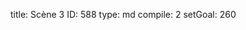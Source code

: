 title:          Scène 3
ID:             588
type:           md
compile:        2
setGoal:        260


